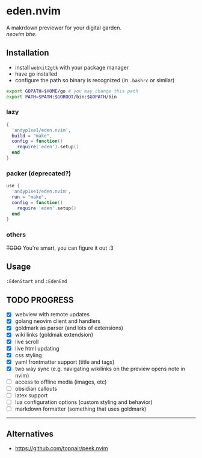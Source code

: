 # eden.nvim

A makrdown previewer for your digital garden.  
*neovim btw*.

## Installation

- install `webkit2gtk` with your package manager
- have go installed
- configure the path so binary is recognized (in `.bashrc` or similar)
```sh
export GOPATH=$HOME/go # you may change this path
export PATH=$PATH:$GOROOT/bin:$GOPATH/bin
```

### lazy

```lua
{
  'andyp1xe1/eden.nvim',
  build = "make",
  config = function()
    require('eden').setup()
  end
}
```

### packer (deprecated?)

```lua
use {
  'andyp1xe1/eden.nvim',
  run = "make",
  config = function()
    require 'eden'.setup()
  end
}
```



### others

~~TODO~~ You're smart, you can figure it out :3

## Usage

`:EdenStart` and `:EdenEnd`

## TODO PROGRESS

- [x] webview with remote updates
- [x] golang neovim client and handlers
- [x] goldmark as parser (and lots of extensions)
- [x] wiki links (goldmak extendsion)
- [x] live scroll
- [x] live html updating
- [x] css styling
- [x] yaml frontmatter support (title and tags)
- [x] two way sync (e.g. navigating wikilinks on the preview opens note in nvim)
- [ ] access to offline media (images, etc)
- [ ] obsidian callouts
- [ ] latex support
- [ ] lua configuration options (custom styling and behavior)
- [ ] markdown formatter (something that uses goldmark)

--- 

## Alternatives

- https://github.com/toppair/peek.nvim
